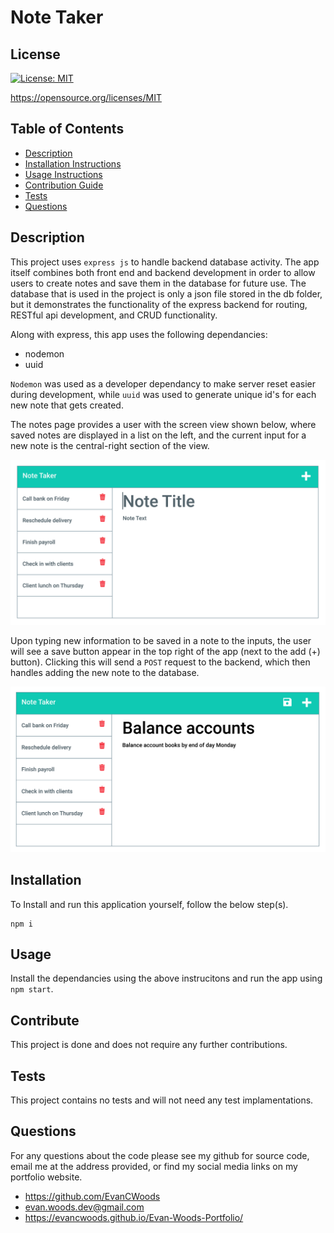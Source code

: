 # Note Taker


## License

[![License: MIT](https://img.shields.io/badge/License-MIT-yellow.svg)](https://opensource.org/licenses/MIT)

https://opensource.org/licenses/MIT



## Table of Contents
* [Description](#description) 
* [Installation Instructions](#installation)
* [Usage Instructions](#usage)
* [Contribution Guide](#contribute)
* [Tests](#tests)
* [Questions](#questions)


## Description
This project uses `express js` to handle backend database activity. The app itself combines both front end and backend development in order to allow users to create notes and save them in the database for future use. The database that is used in the project is only a json file stored in the db folder, but it demonstrates the functionality of the express backend for routing, RESTful api development, and CRUD functionality. 

Along with express, this app uses the following dependancies:
* nodemon
* uuid

`Nodemon` was used as a developer dependancy to make server reset easier during development, while `uuid` was used to generate unique id's for each new note that gets created.

The notes page provides a user with the screen view shown below, where saved notes are displayed in a list on the left, and the current input for a new note is the central-right section of the view.

![notes page](Assets/11-express-homework-demo-01.png)

Upon typing new information to be saved in a note to the inputs, the user will see a save button appear in the top right of the app (next to the add (+) button). Clicking this will send a `POST` request to the backend, which then handles adding the new note to the database.

![landing page](Assets/11-express-homework-demo-02.png)

## Installation
To Install and run this application yourself, follow the below step(s).

    npm i


## Usage
Install the dependancies using the above instrucitons and run the app using `npm start`.


## Contribute
This project is done and does not require any further contributions.


## Tests
This project contains no tests and will not need any test implamentations.


## Questions
For any questions about the code please see my github for source code, email me at the address provided, or find my social media links on my portfolio website. 
* https://github.com/EvanCWoods
* evan.woods.dev@gmail.com
* https://evancwoods.github.io/Evan-Woods-Portfolio/